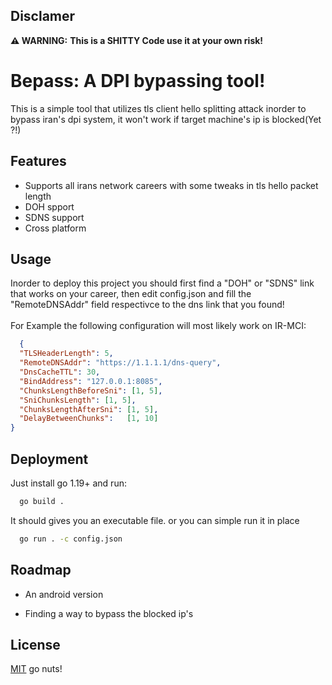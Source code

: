 
## Disclamer

**⚠ WARNING:** **This is a SHITTY Code use it at your own risk!**
# Bepass: A DPI bypassing tool!

This is a simple tool that utilizes tls client hello splitting attack inorder to bypass iran's dpi system, it won't work if target machine's ip is blocked(Yet ?!)



## Features

- Supports all irans network careers with some tweaks in tls hello packet length
- DOH spport
- SDNS support
- Cross platform


## Usage

Inorder to deploy this project you should first find a "DOH" or "SDNS" link that works on your career, then edit config.json and fill the "RemoteDNSAddr" field respectivce to the dns link that you found!
\
\
For Example the following configuration will most likely work on IR-MCI:


```json
  {
  "TLSHeaderLength": 5,
  "RemoteDNSAddr": "https://1.1.1.1/dns-query",
  "DnsCacheTTL": 30,
  "BindAddress": "127.0.0.1:8085",
  "ChunksLengthBeforeSni": [1, 5],
  "SniChunksLength": [1, 5],
  "ChunksLengthAfterSni": [1, 5],
  "DelayBetweenChunks":   [1, 10]
}
```



## Deployment
Just install go 1.19+ and run:

```bash
  go build .
```

It should gives you an executable file. or you can simple run it in place

```bash
  go run . -c config.json
```
## Roadmap

- An android version

- Finding a way to bypass the blocked ip's


## License

[MIT](https://choosealicense.com/licenses/mit/) go nuts!

